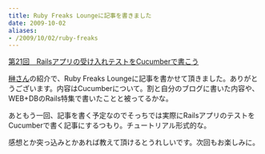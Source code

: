 ```yaml
---
title: Ruby Freaks Loungeに記事を書きました
date: 2009-10-02
aliases:
- /2009/10/02/ruby-freaks
---
```

<a href="http://gihyo.jp/dev/serial/01/ruby/0021">第21回　Railsアプリの受け入れテストをCucumberで書こう</a>

<a href="http://d.hatena.ne.jp/onering/">榊さん</a>の紹介で、Ruby Freaks Loungeに記事を書かせて頂きました。ありがとうございます。内容はCucumberについて。割と自分のブログに書いた内容や、WEB+DBのRails特集で書いたことと被ってるかな。

あともう一回、記事を書く予定なのでそっちでは実際にRailsアプリのテストをCucumberで書く記事にするつもり。チュートリアル形式的な。

感想とか突っ込みとかあれば教えて頂けるとうれしいです。次回もお楽しみに。